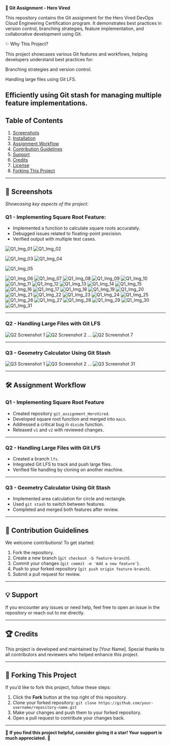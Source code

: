 **🚀 Git Assignment - Hero Vired**

This repository contains the Git assignment for the Hero Vired DevOps Cloud Engineering Certification program. It demonstrates best practices in version control, branching strategies, feature implementation, and collaborative development using Git.

✨ Why This Project?

This project showcases various Git features and workflows, helping developers understand best practices for:

Branching strategies and version control.

Handling large files using Git LFS.

Efficiently using Git stash for managing multiple feature implementations.
---

## Table of Contents

1. [Screenshots](#screenshots)  
2. [Installation](#installation)  
3. [Assignment Workflow](#assignment-workflow)  
4. [Contribution Guidelines](#contribution-guidelines)  
5. [Support](#support)  
6. [Credits](#credits)  
7. [License](#license)  
8. [Forking This Project](#forking-this-project)  
---

## 📸 Screenshots

_Showcasing key aspects of the project:_

### Q1 - Implementing Square Root Feature:

- Implemented a function to calculate square roots accurately.
- Debugged issues related to floating-point precision.
- Verified output with multiple test cases.

![Q1_Img_01](https://github.com/user-attachments/assets/772eaa05-82e5-4025-b019-937f6422f3c8) ![Q1_Img_02](https://github.com/user-attachments/assets/78a6330b-6895-4b4e-b6bd-e7d7879a7236)

![Q1_Img_03](https://github.com/user-attachments/assets/008d624a-39ed-4d1b-97a7-c302fc253156) ![Q1_Img_04](https://github.com/user-attachments/assets/b65d6203-5fea-42db-9167-a1942ed74f7a)

![Q1_Img_05](https://github.com/user-attachments/assets/c78d1345-16df-424f-8640-640bedf642d4)

![Q1_Img_06](https://github.com/user-attachments/assets/3de3bd08-5946-40b3-83b1-080de78db35e)
![Q1_Img_07](https://github.com/user-attachments/assets/6eef8bb6-4404-42a8-b6e3-cba65a582015)
![Q1_Img_08](https://github.com/user-attachments/assets/49f5c8cf-51d9-4030-b5ba-78bc8f0b8359)
![Q1_Img_09](https://github.com/user-attachments/assets/4e9b9251-5eb6-459f-8dd5-dd9f15e754ed)
![Q1_Img_10](https://github.com/user-attachments/assets/d4f34fc7-3c08-4355-95ad-1043987556ff)
![Q1_Img_11](https://github.com/user-attachments/assets/e4673c88-fc33-4967-917c-36ee7f4baea1)
![Q1_Img_12](https://github.com/user-attachments/assets/bc7e2660-7a6b-475f-8285-8bb582ff33c5)
![Q1_Img_13](https://github.com/user-attachments/assets/41e8f09d-f062-4bb3-bb41-899523e8952a)
![Q1_Img_14](https://github.com/user-attachments/assets/e7fd9def-f3a4-44e4-8370-b7f47f62e9d7)
![Q1_Img_15](https://github.com/user-attachments/assets/6cd930ab-3039-4a5a-b896-4d816ccfcdb4)
![Q1_Img_16](https://github.com/user-attachments/assets/27a95f9d-e1fa-46f3-9341-1480477a7d62)
![Q1_Img_17](https://github.com/user-attachments/assets/038c97a6-049d-47f7-b6cd-b0db186705fa)
![Q1_Img_18](https://github.com/user-attachments/assets/93785afc-68d3-42d6-bab7-053ea407d6b2)
![Q1_Img_19](https://github.com/user-attachments/assets/40707d26-7bd4-45f7-9637-b2c27b6054c1)
![Q1_Img_20](https://github.com/user-attachments/assets/8f8a7a91-b2a5-4080-b733-cc2f81cb7cbb)
![Q1_Img_21](https://github.com/user-attachments/assets/d9ae61cf-c092-469c-8b68-7efa8e7d142b)
![Q1_Img_22](https://github.com/user-attachments/assets/676a9a15-56f8-45bc-b4b2-8ea3ddba457e)
![Q1_Img_23](https://github.com/user-attachments/assets/e883f721-105c-4776-befb-5ebea212e3c1)
![Q1_Img_24](https://github.com/user-attachments/assets/4ab59d2e-021b-4efa-8adf-64c3e3cf1152)
![Q1_Img_25](https://github.com/user-attachments/assets/3d0b6f1f-87b7-4159-bd7f-ba9cc72f515a)
![Q1_Img_26](https://github.com/user-attachments/assets/9c82b0c0-38af-44b3-9b28-e6fcca94c163)
![Q1_Img_27](https://github.com/user-attachments/assets/0371f074-4d24-4a27-abfc-ea7295a9a86e)
![Q1_Img_28](https://github.com/user-attachments/assets/52be84c5-eefd-4291-8c3e-fb23e8e73a03)
![Q1_Img_29](https://github.com/user-attachments/assets/98b2e9c9-13a9-48da-82ab-511cb5417eb1)
![Q1_Img_30](https://github.com/user-attachments/assets/a351ab01-8157-4112-9ffb-ba90262ad6d1)
![Q1_Img_31](https://github.com/user-attachments/assets/8ef8f1d8-7b87-4c0b-b54f-86b6e579290c)

---

### Q2 - Handling Large Files with Git LFS
![Q2 Screenshot 1](screenshots/Q2_Img_01.png)
![Q2 Screenshot 2](screenshots/Q2_Img_02.png)
...
![Q2 Screenshot 7](screenshots/Q2_Img_07.png)

---

### Q3 - Geometry Calculator Using Git Stash
![Q3 Screenshot 1](screenshots/Q3_Img_01.png)
![Q3 Screenshot 2](screenshots/Q3_Img_02.png)
...
![Q3 Screenshot 31](screenshots/Q3_Img_31.png)

---

## 🛠️ Assignment Workflow

### Q1 - Implementing Square Root Feature
- Created repository `git_assignment_HeroVired`.
- Developed square root function and merged into `main`.
- Addressed a critical bug in `divide` function.
- Released `v1` and `v2` with reviewed changes.

---

### Q2 - Handling Large Files with Git LFS
- Created a branch `lfs`.
- Integrated Git LFS to track and push large files.
- Verified file handling by cloning on another machine.

---

### Q3 - Geometry Calculator Using Git Stash
- Implemented area calculation for circle and rectangle.
- Used `git stash` to switch between features.
- Completed and merged both features after review.

---

## 🤝 Contribution Guidelines

We welcome contributions! To get started:
1. Fork the repository.
2. Create a new branch (`git checkout -b feature-branch`).
3. Commit your changes (`git commit -m 'Add a new feature'`).
4. Push to your forked repository (`git push origin feature-branch`).
5. Submit a pull request for review.

---

## 💡 Support

If you encounter any issues or need help, feel free to open an issue in the repository or reach out to me directly.

---

## 🏆 Credits

This project is developed and maintained by [Your Name]. Special thanks to all contributors and reviewers who helped enhance this project.

---

## 🔗 Forking This Project

If you’d like to fork this project, follow these steps:
1. Click the **Fork** button at the top right of this repository.
2. Clone your forked repository: `git clone https://github.com/your-username/repository-name.git`
3. Make your changes and push them to your forked repository.
4. Open a pull request to contribute your changes back.

---

🌟 **If you find this project helpful, consider giving it a star! Your support is much appreciated.** 🌟
